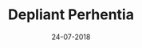 ---
layout: project
title: 'Depliant Perhentia'
caption: Agence 360 - Votre histoire, notre passion !
description: >
  
date: '24-07-2018'
image: 
  path: /assets/img/works/cover-print-depliant-accordeon-perhentia.jpg
  srcset: 
    1920w: /assets/img/works/cover-print-depliant-accordeon-perhentia.jpg
    960w:  /assets/img/works/cover-print-depliant-accordeon-perhentia@0,5x.jpg
    480w:  /assets/img/works/cover-print-depliant-accordeon-perhentia.jpg

sitemap: false

---